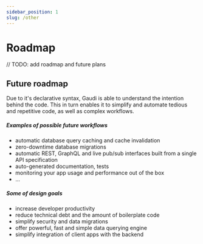 ```yaml
---
sidebar_position: 1
slug: /other
---
```


# Roadmap

// TODO: add roadmap and future plans

## Future roadmap

Due to it's declarative syntax, Gaudi is able to understand the intention behind the code. This in turn enables it to simplify and automate tedious and repetitive code, as well as complex workflows.

##### Examples of possible future workflows

- automatic database query caching and cache invalidation
- zero-downtime database migrations
- automatic REST, GraphQL and live pub/sub interfaces built from a single API specification
- auto-generated documentation, tests
- monitoring your app usage and performance out of the box
- ...

##### Some of design goals

- increase developer productivity
- reduce technical debt and the amount of boilerplate code
- simplify security and data migrations
- offer powerful, fast and simple data querying engine
- simplify integration of client apps with the backend
